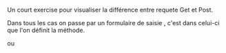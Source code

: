 Un court exercise pour visualiser la différence entre requete Get et Post.

Dans tous les cas on passe par un formulaire de saisie , c'est dans celui-ci que l'on définit la méthode.




<form action = "http://localhost:5000/login" method = "GET">

ou

<form action = "http://localhost:5000/login" method = "POST">
